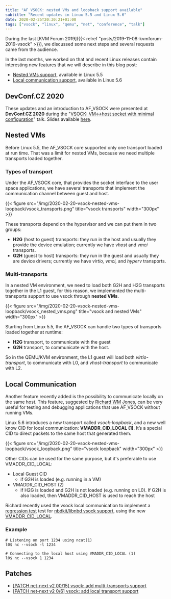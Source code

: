 ```yaml
---
title: "AF_VSOCK: nested VMs and loopback support available"
subtitle: "Recent updates in Linux 5.5 and Linux 5.6"
date: 2020-02-25T20:30:21+01:00
tags: ["vsock", "linux", "qemu", "net", "conference", "talk"]
---
```

During the last
[KVM Forum 2019]({{< relref "posts/2019-11-08-kvmforum-2019-vsock" >}}),
we discussed some next steps and several requests came from the audience.

In the last months, we worked on that and recent Linux releases contain
interesting new features that we will describe in this blog post:
* [Nested VMs support](#nested-vms), available in Linux 5.5
* [Local communication support](#local-communication), available in Linux 5.6

## DevConf.CZ 2020
These updates and an introduction to AF\_VSOCK were presented at
**DevConf.CZ 2020** during the
"[VSOCK: VM↔host socket with minimal configuration](https://devconfcz2020a.sched.com/event/YOwb/vsock-vm-host-socket-with-minimal-configuration)" talk.
Slides available [here](https://static.sched.com/hosted_files/devconfcz2020a/b1/DevConf.CZ_2020_vsock_v1.1.pdf).

<!--more-->

## Nested VMs
Before Linux 5.5, the AF\_VSOCK core supported only one transport loaded at
run time. That was a limit for nested VMs, because we need multiple transports
loaded together.

### Types of transport
Under the AF\_VSOCK core, that provides the socket interface to the user space
applications, we have several transports that implement the communication
channel between guest and host.

{{< figure src="/img/2020-02-20-vsock-nested-vms-loopback/vsock_transports.png" title="vsock transports" width="300px" >}}

These transports depend on the hypervisor and we can put them in two groups:

* **H2G** (host to guest) transports: they run in the host and
  usually they provide the device emulation; currently we have *vhost* and *vmci*
  transports.
* **G2H** (guest to host) transports: they run in the guest and usually they are
  device drivers; currently we have *virtio, vmci,* and *hyperv* transports.

### Multi-transports
In a nested VM environment, we need to load both G2H and H2G transports
together in the L1 guest, for this reason, we implemented the multi-transports
support to use vsock through **nested VMs**.

{{< figure src="/img/2020-02-20-vsock-nested-vms-loopback/vsock_nested_vms.png" title="vsock and nested VMs" width="300px" >}}

Starting from Linux 5.5, the AF\_VSOCK can handle two types of transports
loaded together at runtime:
* **H2G** transport, to communicate with the guest
* **G2H** transport, to communicate with the host.

So in the QEMU/KVM environment, the L1 guest will load both *virtio-transport*,
to communicate with L0, and *vhost-transport* to communicate with L2.

## Local Communication

Another feature recently added is the possibility to communicate locally on
the same host.
This feature, suggested by [Richard WM Jones](https://rwmj.wordpress.com/),
can be very useful for testing and debugging applications that use AF\_VSOCK
without running VMs.

Linux 5.6 introduces a new transport called *vsock-loopback*, and a new well
know CID for local communication: **VMADDR\_CID\_LOCAL (1)**.
It’s a special CID to direct packets to the same host that generated them.

{{< figure src="/img/2020-02-20-vsock-nested-vms-loopback/vsock_loopback.png" title="vsock loopback" width="300px" >}}

Other CIDs can be used for the same purpose, but it's preferable to use
VMADDR\_CID\_LOCAL:
* Local Guest CID
  * if G2H is loaded (e.g. running in a VM)
* VMADDR\_CID\_HOST (2)
  * if H2G is loaded and G2H is not loaded (e.g. running on L0).
    If G2H is also loaded, then VMADDR\_CID\_HOST is used to reach the host

Richard recently used the vsock local communication to implement a [regression
test](https://github.com/libguestfs/nbdkit/commit/5e4745641bb4676f607fdb3f8750dbf6e9516877)
test for [nbdkit/libnbd vsock support](https://rwmj.wordpress.com/2019/10/21/nbd-over-af_vsock/), using the new [VMADDR\_CID\_LOCAL](https://github.com/libguestfs/nbdkit/commit/01ce88f56f93afd577a8e3b2cc28d825693c8db2).

### Example
```shell
# Listening on port 1234 using ncat(1)
l0$ nc --vsock -l 1234

# Connecting to the local host using VMADDR_CID_LOCAL (1)
l0$ nc --vsock 1 1234
```

## Patches

* [[PATCH net-next v2 00/15] vsock: add multi-transports support](https://patchwork.ozlabs.org/cover/1194660/)
* [[PATCH net-next v2 0/6] vsock: add local transport support](https://patchwork.ozlabs.org/cover/1207012/)


